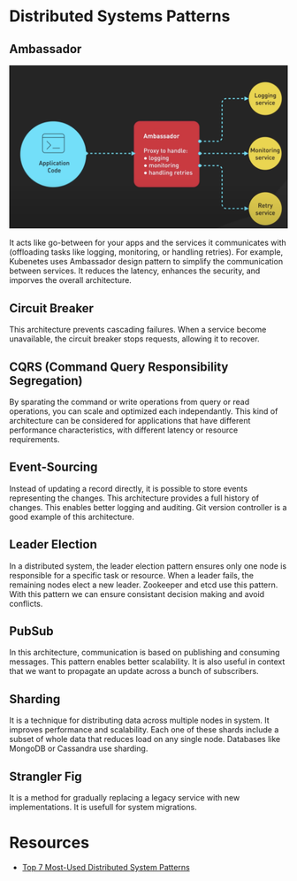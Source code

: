 # Distributed Systems Patterns

## Ambassador

![Untitle](Distributed-Systems/ambassador.png)

It acts like go-between for your apps and the services it communicates with (offloading tasks like logging, monitoring, or handling retries). For example, Kubenetes uses Ambassador design pattern to simplify the communication between services. It reduces the latency, enhances the security, and imporves the overall architecture.

## Circuit Breaker

This architecture prevents cascading failures. When a service become unavailable, the circuit breaker stops requests, allowing it to recover.

## CQRS (Command Query Responsibility Segregation)

By sparating the command or write operations from query or read operations, you can scale and optimized each independantly. This kind of architecture can be considered for applications that have different performance characteristics, with different latency or resource requirements. 

## Event-Sourcing

Instead of updating a record directly, it is possible to store events representing the changes. This architecture provides a full history of changes. This enables better logging and auditing. Git version controller is a good example of this architecture.

## Leader Election

In a distributed system, the leader election pattern ensures only one node is responsible for a specific task or resource. When a leader fails, the remaining nodes elect a new leader. Zookeeper and etcd use this pattern. With this pattern we can ensure consistant decision making and avoid conflicts.

## PubSub

In this architecture, communication is based on publishing and consuming messages. This pattern enables better scalability. It is also useful in context that we want to propagate an update across a bunch of subscribers.

## Sharding

It is a technique for distributing data across multiple nodes in system. It improves performance and scalability. Each one of these shards include a subset of whole data that reduces load on any single node. Databases like MongoDB or Cassandra use sharding.

## Strangler Fig

It is a method for gradually replacing a legacy service with new implementations. It is usefull for system migrations.

# Resources 

- [Top 7 Most-Used Distributed System Patterns](https://www.youtube.com/watch?v=nH4qjmP2KEE&t=10s)